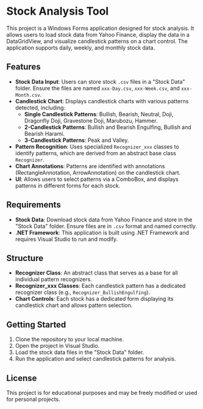 # Stock Analysis Tool

This project is a Windows Forms application designed for stock analysis. It allows users to load stock data from Yahoo Finance, display the data in a DataGridView, and visualize candlestick patterns on a chart control. The application supports daily, weekly, and monthly stock data.

## Features

- **Stock Data Input**: Users can store stock `.csv` files in a "Stock Data" folder. Ensure the files are named `xxx-Day.csv`, `xxx-Week.csv`, and `xxx-Month.csv`.
- **Candlestick Chart**: Displays candlestick charts with various patterns detected, including:
  - **Single Candlestick Patterns**: Bullish, Bearish, Neutral, Doji, Dragonfly Doji, Gravestone Doji, Marubozu, Hammer.
  - **2-Candlestick Patterns**: Bullish and Bearish Engulfing, Bullish and Bearish Harami.
  - **3-Candlestick Patterns**: Peak and Valley.
- **Pattern Recognition**: Uses specialized `Recognizer_xxx` classes to identify patterns, which are derived from an abstract base class `Recognizer`.
- **Chart Annotations**: Patterns are identified with annotations (RectangleAnnotation, ArrowAnnotation) on the candlestick chart.
- **UI**: Allows users to select patterns via a ComboBox, and displays patterns in different forms for each stock.

## Requirements

- **Stock Data**: Download stock data from Yahoo Finance and store in the "Stock Data" folder. Ensure files are in `.csv` format and named correctly.
- **.NET Framework**: This application is built using .NET Framework and requires Visual Studio to run and modify.

## Structure

- **Recognizer Class**: An abstract class that serves as a base for all individual pattern recognizers.
- **Recognizer_xxx Classes**: Each candlestick pattern has a dedicated recognizer class (e.g., `Recognizer_BullishEngulfing`).
- **Chart Controls**: Each stock has a dedicated form displaying its candlestick chart and allows pattern selection.

## Getting Started

1. Clone the repository to your local machine.
2. Open the project in Visual Studio.
3. Load the stock data files in the "Stock Data" folder.
4. Run the application and select candlestick patterns for analysis.

## License

This project is for educational purposes and may be freely modified or used for personal projects.

